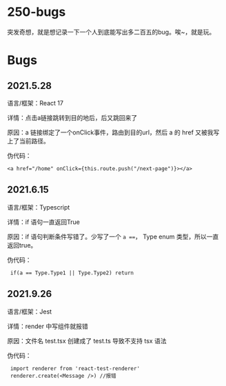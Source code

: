 # 250-bugs
突发奇想，就是想记录一下一个人到底能写出多二百五的bug。唉~，就是玩。

# Bugs

## 2021.5.28
语言/框架：React 17

详情：点击a链接跳转到目的地后，后又跳回来了

原因：a 链接绑定了一个onClick事件，路由到目的url，然后 a 的 href 又被我写上了当前路径。

伪代码：

  ```
  <a href="/home" onClick={this.route.push("/next-page")}></a>
  ```

## 2021.6.15
语言/框架：Typescript

详情：if 语句一直返回True

原因：if 语句判断条件写错了。少写了一个 `a ==`， Type enum 类型，所以一直返回true。

伪代码：

  ```
   if(a == Type.Type1 || Type.Type2) return
  ```

## 2021.9.26
语言/框架：Jest

详情：render 中写组件就报错

原因：文件名 test.tsx 创建成了 test.ts 导致不支持 tsx 语法

伪代码：

  ```
   import renderer from 'react-test-renderer'
   renderer.create(<Message />) //报错
  ```
